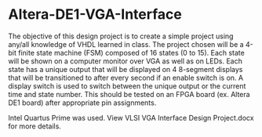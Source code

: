 # Altera-DE1-VGA-Interface
The objective of this design project is to create a simple project using any/all knowledge of VHDL learned in class. The project chosen will be a 4-bit finite state machine (FSM) composed of 16 states (0 to 15). Each state will be shown on a computer monitor over VGA as well as on LEDs.  Each state has a unique output that will be displayed on 4 8-segment displays that will be transitioned to after every second if an enable switch is on. A display switch is used to switch between the unique output or the current time and state number. This should be tested on an FPGA board (ex. Altera DE1 board) after appropriate pin assignments.

Intel Quartus Prime was used. View VLSI VGA Interface Design Project.docx for more details.
